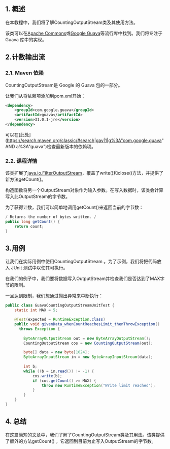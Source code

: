 ## 1. 概述

在本教程中，我们将了解CountingOutputStream类及其使用方法。

该类可以在[Apache Commons](https://commons.apache.org/proper/commons-io/javadocs/api-release/org/apache/commons/io/output/CountingOutputStream.html)或[Google Guava](https://google.github.io/guava/releases/24.0-jre/api/docs/com/google/common/io/CountingOutputStream.html)等流行库中找到。我们将专注于 Guava 库中的实现。

## 2.计数输出流

### 2.1. Maven 依赖

CountingOutputStream是 Google 的 Guava 包的一部分。

让我们从将依赖项添加到pom.xml开始：

```xml
<dependency>
    <groupId>com.google.guava</groupId>
    <artifactId>guava</artifactId>
    <version>31.0.1-jre</version>
</dependency>
```

可以在[此处](https://search.maven.org/classic/#search|gav|1|g%3A"com.google.guava" AND a%3A"guava")检查最新版本的依赖项。

### 2.2. 课程详情

该类扩展了[java.io.FilterOutputStream](https://docs.oracle.com/en/java/javase/11/docs/api/java.base/java/io/FilterOutputStream.html)，覆盖了write()和close()方法，并提供了新方法getCount()。

构造函数将另一个OutputStream对象作为输入参数。在写入数据时，该类会计算写入此OutputStream的字节数。

为了获得计数，我们可以简单地调用getCount()来返回当前的字节数：

```java
/ Returns the number of bytes written. /
public long getCount() {
    return count;
}
```

## 3.用例

让我们在实际用例中使用CountingOutputStream 。为了示例，我们将把代码放入 JUnit 测试中以使其可执行。

在我们的例子中，我们要将数据写入OutputStream并检查我们是否达到了MAX字节的限制。

一旦达到限制，我们想通过抛出异常来中断执行：

```java
public class GuavaCountingOutputStreamUnitTest {
    static int MAX = 5;

    @Test(expected = RuntimeException.class)
    public void givenData_whenCountReachesLimit_thenThrowException()
      throws Exception {
 
        ByteArrayOutputStream out = new ByteArrayOutputStream();
        CountingOutputStream cos = new CountingOutputStream(out);

        byte[] data = new byte[1024];
        ByteArrayInputStream in = new ByteArrayInputStream(data);
        
        int b;
        while ((b = in.read()) != -1) {
            cos.write(b);
            if (cos.getCount() >= MAX) {
                throw new RuntimeException("Write limit reached");
            }
        }
    }
}

```

## 4. 总结

在这篇简短的文章中，我们了解了CountingOutputStream类及其用法。该类提供了额外的方法getCount() ，它返回到目前为止写入OutputStream的字节数。